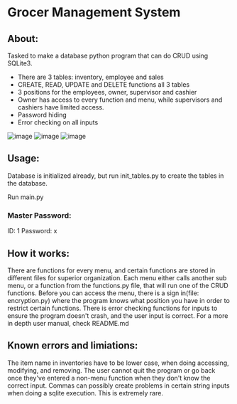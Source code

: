# Grocer Management System

## About: 
Tasked to make a database python program that can do CRUD using SQLite3. 
- There are 3 tables: inventory, employee and sales
- CREATE, READ, UPDATE and DELETE functions all 3 tables
- 3 positions for the employees, owner, supervisor and cashier
- Owner has access to every function and menu, while supervisors and cashiers have limited access.
- Password hiding
- Error checking on all inputs

![image](https://github.com/DeZhaysun/lorisgrocer/assets/61562373/4853026e-a3da-4073-a201-2c8265be7d82)
![image](https://github.com/DeZhaysun/lorisgrocer/assets/61562373/4566078b-afa7-4486-8f26-d1a396fc5538)
![image](https://github.com/DeZhaysun/lorisgrocer/assets/61562373/0c1c9e81-511a-47fc-9fb1-b7c1b2ecb338)

## Usage:
Database is initialized already, but run init_tables.py to create the tables in the database.

Run main.py

### Master Password:
ID: 1
Password: x

## How it works:
There are functions for every menu, and certain functions are stored in different files for superior organization.
Each menu either calls another sub menu, or a function from the functions.py file, that will run one of the CRUD functions.
Before you can access the menu, there is a sign in(file: encryption.py) where the program knows what position you have in 
order to restrict certain functions.
There is error checking functions for inputs to ensure the program doesn't crash, and the user input is correct.
For a more in depth user manual, check README.md

## Known errors and limiations:
The item name in inventories have to be lower case, when doing accessing, modifying, and removing.
The user cannot quit the program or go back once they've entered a non-menu function when they 
don't know the correct input.
Commas can possibly create problems in certain string inputs when doing a sqlite execution. This is extremely rare.

